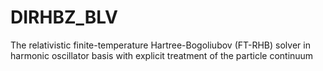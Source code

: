 # DIRHBZ_BLV
The relativistic finite-temperature Hartree-Bogoliubov (FT-RHB) solver in harmonic oscillator basis with explicit treatment of the particle continuum
